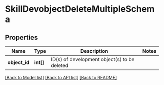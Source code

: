 # SkillDevobjectDeleteMultipleSchema

## Properties
Name | Type | Description | Notes
------------ | ------------- | ------------- | -------------
**object_id** | **int[]** | ID(s) of development object(s) to be deleted | 

[[Back to Model list]](../README.md#documentation-for-models) [[Back to API list]](../README.md#documentation-for-api-endpoints) [[Back to README]](../README.md)


